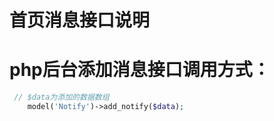 # 首页消息接口说明

# php后台添加消息接口调用方式：
```` php
 // $data为添加的数据数组
    model('Notify')->add_notify($data); 
````

